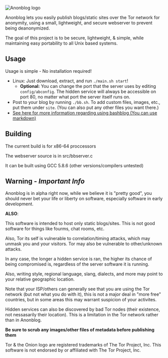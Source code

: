 ![Anonblog logo](http://i.imgur.com/tJMcQqs.png)

Anonblog lets you easily publish blogs/static sites over the Tor network for anonymity, using a small, lightweight, and secure webserver to prevent being deanonymized.

The goal of this project is to be secure, lightweight, & simple, while maintaining easy portability to all Unix based systems.

## Usage

Usage is simple - No installation required!

 - Linux: Just download, extract, and run `./main.sh start`!
     - **Optional:** You can change the port that the server uses by editing `config/abconfig`. The hidden service will always be accessible on port 80, no matter what port the server itself runs on.
 - Post to your blog by running `./bb.sh`. To add custom files, images, etc., put them under `site`. (You can also put any other files you want there.)
- [See here for more information regarding using bashblog (You can use markdown)](https://github.com/cfenollosa/bashblog)

## Building

The current build is for x86-64 proccessors

The webserver source is in src/bbserver.c

It can be built using GCC 5.8.6 (other versions/compilers untested)


## Warning - *Important Info*

Anonblog is in alpha right now, while we believe it is "pretty good", you should never bet your life or liberty on software, especially software in early development.


**ALSO**:

This software is intended to host only static blogs/sites. This is not good software for things like fourms, chat rooms, etc.

Also, Tor its self is vulnerable to correlation/timing attacks, which may unmask you and your visitors. Tor may also be vulnerable to other/unknown attacks.

In any case, the longer a hidden service is ran, the higher its chance of being compromised is, regardless of the server software it is running.

Also, writing style, regional language, slang, dialects, and more may point to your relative geographic location.

Note that your ISP/others can generally see that you are using the Tor network (but not what you do with it), this is not a major deal in "more free" countries, but in some areas this may warrant suspicion of your activites.

Hidden services can also be discovered by bad Tor nodes (their existence, not nessasarily their location). This is a limitation in the Tor network rather than in Anonblog.

**Be sure to scrub any images/other files of metadata before publishing them**

Tor & the Onion logo are registered trademarks of The Tor Project, Inc. This software is not endorsed by or affiliated with The Tor Project, Inc.
